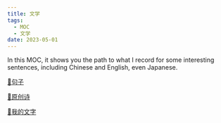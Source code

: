 ```yaml
---
title: 文学
tags:
  - MOC
  - 文学
date: 2023-05-01
---
```


In this MOC, it shows you the path to what I record for some interesting sentences, including Chinese and English, even Japanese.

[🌌句子](文学/句子/句子.md)

[📜原创诗](文学/poem/Poem_by_me.md)

[🎏我的文字](文学/article/article_MOC.md)

